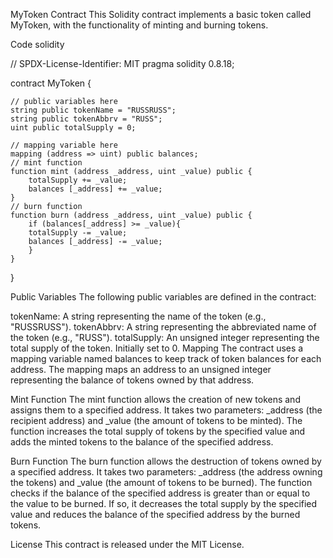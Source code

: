 MyToken Contract
This Solidity contract implements a basic token called MyToken, with the functionality of minting and burning tokens.

Code
solidity


// SPDX-License-Identifier: MIT
pragma solidity 0.8.18;

contract MyToken {

    // public variables here
    string public tokenName = "RUSSRUSS";
    string public tokenAbbrv = "RUSS";
    uint public totalSupply = 0;

    // mapping variable here
    mapping (address => uint) public balances;
    // mint function
    function mint (address _address, uint _value) public {
        totalSupply += _value;
        balances [_address] += _value;    
    }
    // burn function
    function burn (address _address, uint _value) public {
        if (balances[_address] >= _value){
        totalSupply -= _value;
        balances [_address] -= _value;  
        }   
    }
}


Public Variables
The following public variables are defined in the contract:

tokenName: A string representing the name of the token (e.g., "RUSSRUSS").
tokenAbbrv: A string representing the abbreviated name of the token (e.g., "RUSS").
totalSupply: An unsigned integer representing the total supply of the token. Initially set to 0.
Mapping
The contract uses a mapping variable named balances to keep track of token balances for each address. The mapping maps an address to an unsigned integer representing the balance of tokens owned by that address.

Mint Function
The mint function allows the creation of new tokens and assigns them to a specified address. It takes two parameters: _address (the recipient address) and _value (the amount of tokens to be minted). The function increases the total supply of tokens by the specified value and adds the minted tokens to the balance of the specified address.

Burn Function
The burn function allows the destruction of tokens owned by a specified address. It takes two parameters: _address (the address owning the tokens) and _value (the amount of tokens to be burned). The function checks if the balance of the specified address is greater than or equal to the value to be burned. If so, it decreases the total supply by the specified value and reduces the balance of the specified address by the burned tokens.

License
This contract is released under the MIT License.
